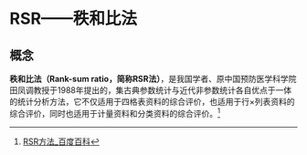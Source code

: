 # RSR——秩和比法

## 概念
**秩和比法（Rank-sum ratio，简称RSR法）**，是我国学者、原中国预防医学科学院田凤调教授于1988年提出的，集古典参数统计与近代非参数统计各自优点于一体的统计分析方法，它不仅适用于四格表资料的综合评价，也适用于行×列表资料的综合评价，同时也适用于计量资料和分类资料的综合评价。[^1]

[^1]: [RSR方法_百度百科](https://baike.baidu.com/item/%E7%A7%A9%E5%92%8C%E6%AF%94%E6%B3%95)
